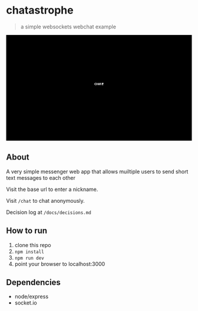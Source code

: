 # chatastrophe

> a simple websockets webchat example

![gif of two browsers chatting with each other](chat.gif)

## About

A very simple messenger web app that allows muiltiple users to send short text
messages to each other

Visit the base url to enter a nickname.

Visit `/chat` to chat anonymously.

Decision log at `/docs/decisions.md`

## How to run

1. clone this repo
2. `npm install`
3. `npm run dev`
4. point your browser to localhost:3000

## Dependencies

- node/express
- socket.io

